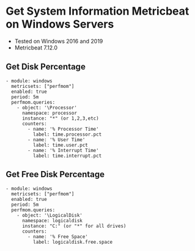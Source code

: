 # Get System Information Metricbeat on Windows Servers

- Tested on Windows 2016 and 2019
- Metricbeat 7.12.0

## Get Disk Percentage

```
- module: windows
  metricsets: ["perfmom"]
  enabled: true
  period: 5m
  perfmom.queries:
    - object: '\Processor'
      namespace: processor
      instance: "*" (or 1,2,3,etc)
      counters:
        - name: '% Processor Time'
          label: time.processor.pct
        - name: '% User Time'
          label: time.user.pct
        - name: '% Interrupt Time'
          label: time.interrupt.pct
```

## Get Free Disk Percentage

```
- module: windows
  metricsets: ["perfmom"]
  enabled: true
  period: 5m
  perfmom.queries:
    - object: '\LogicalDisk'
      namespace: logicaldisk
      instance: "C:" (or "*" for all drives)
      counters:
        - name: '% Free Space'
          label: logicaldisk.free.space
```          
          
          
        
          

